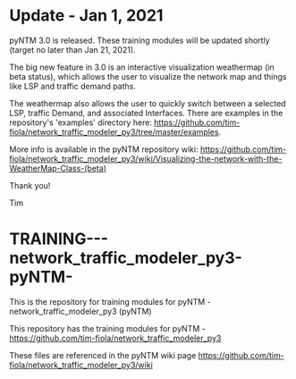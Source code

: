 # Update - Jan 1, 2021

pyNTM 3.0 is released. These training modules will be updated shortly (target no later than Jan 21, 2021).

The big new feature in 3.0 is an interactive visualization weathermap (in beta status), which allows the user to visualize the network map and things like LSP and traffic demand paths.  

The weathermap also allows the user to quickly switch between a selected LSP, traffic Demand, and associated Interfaces.  There are examples in the repository's 'examples' directory here: https://github.com/tim-fiola/network_traffic_modeler_py3/tree/master/examples.  

More info is available in the pyNTM repository wiki: https://github.com/tim-fiola/network_traffic_modeler_py3/wiki/Visualizing-the-network-with-the-WeatherMap-Class-(beta)

Thank you!

Tim

# TRAINING---network_traffic_modeler_py3-pyNTM-
This is the repository for training modules for pyNTM - network_traffic_modeler_py3 (pyNTM) 

This repository has the training modules for pyNTM - https://github.com/tim-fiola/network_traffic_modeler_py3

These files are referenced in the pyNTM wiki page https://github.com/tim-fiola/network_traffic_modeler_py3/wiki
